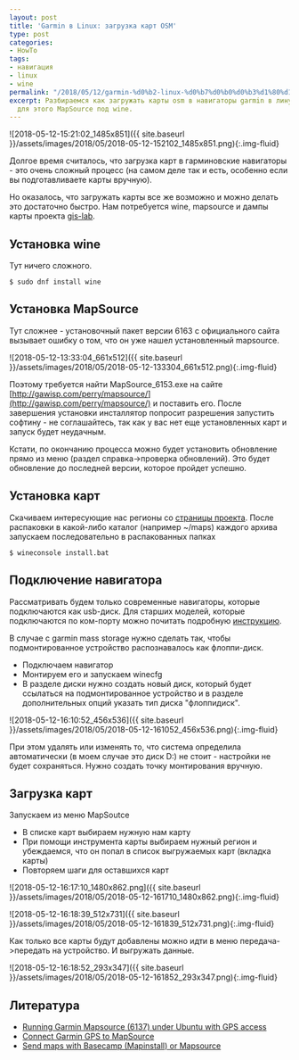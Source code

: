 ```yaml
---
layout: post
title: 'Garmin в Linux: загрузка карт OSM'
type: post
categories:
- HowTo
tags:
- навигация
- linux
- wine
permalink: "/2018/05/12/garmin-%d0%b2-linux-%d0%b7%d0%b0%d0%b3%d1%80%d1%83%d0%b7%d0%ba%d0%b0-%d0%ba%d0%b0%d1%80%d1%82-osm/"
excerpt: Разбираемся как загружать карты osm в навигаторы garmin в линуксе. Используем
  для этого MapSource под wine.
---
```

![2018-05-12-15:21:02_1485x851]({{ site.baseurl }}/assets/images/2018/05/2018-05-12-152102_1485x851.png){:.img-fluid}

Долгое время считалось, что загрузка карт в гарминовские навигаторы - это очень сложный процесс (на самом деле так и есть, особенно если вы подготавливаете карты вручную).

Но оказалось, что загружать карты все же возможно и можно делать это достаточно быстро. Нам потребуется wine, mapsource и дампы карты проекта [gis-lab](http://garmin.gis-lab.info/).

<!--more-->

## Установка wine

Тут ничего сложного.

```shell
$ sudo dnf install wine
```

## Установка MapSource

Тут сложнее - установочный пакет версии 6163 с официального сайта вызывает ошибку о том, что он уже нашел установленный mapsource.

![2018-05-12-13:33:04_661x512]({{ site.baseurl }}/assets/images/2018/05/2018-05-12-133304_661x512.png){:.img-fluid}

Поэтому требуется найти MapSource_6153.exe на сайте [http://gawisp.com/perry/mapsource/](http://gawisp.com/perry/mapsource/) и поставить его. После завершения установки инсталлятор попросит разрешения запустить софтину - не соглашайтесь, так как у вас нет еще установленных карт и запуск будет неудачным.

Кстати, по окончанию процесса можно будет установить обновление прямо из меню (раздел справка->проверка обновлений). Это будет обновление до последней версии, которое пройдет успешно.

## Установка карт

Скачиваем интересующие нас регионы со [страницы проекта](http://garmin.gis-lab.info/). После распаковки в какой-либо каталог (например ~/maps) каждого архива запускаем последовательно в распакованных папках

```shell
$ wineconsole install.bat
```

## Подключение навигатора

Рассматривать будем только современные навигаторы, которые подключаются как usb-диск. Для старших моделей, которые подключаются по ком-порту можно почитать подробную [инструкцию](https://ubuntuforums.org/showthread.php?t=1483930).

В случае с garmin mass storage нужно сделать так, чтобы подмонтированное устройство распознавалось как флоппи-диск.

- Подключаем навигатор
- Монтируем его и запускаем winecfg
- В разделе диски нужно создать новый диск, который будет ссылаться на подмонтированное устройство и в разделе дополнительных опций указать тип диска "флоппидиск".

![2018-05-12-16:10:52_456x536]({{ site.baseurl }}/assets/images/2018/05/2018-05-12-161052_456x536.png){:.img-fluid}

При этом удалять или изменять то, что система определила автоматически (в моем случае это диск D:) не стоит - настройки не будет сохраняться. Нужно создать точку монтирования вручную.

## Загрузка карт

Запускаем из меню MapSoutce

- В списке карт выбираем нужную нам карту
- При помощи инструмента карты выбираем нужный регион и убеждаемся, что он попал в список выгружаемых карт (вкладка карты)
- Повторяем шаги для оставшихся карт

![2018-05-12-16:17:10_1480x862.png]({{ site.baseurl }}/assets/images/2018/05/2018-05-12-161710_1480x862.png){:.img-fluid}

![2018-05-12-16:18:39_512x731]({{ site.baseurl }}/assets/images/2018/05/2018-05-12-161839_512x731.png){:.img-fluid}

Как только все карты будут добавлены можно идти в меню передача->передать на устройство. И выгружать данные.

![2018-05-12-16:18:52_293x347]({{ site.baseurl }}/assets/images/2018/05/2018-05-12-161852_293x347.png){:.img-fluid}

## Литература

- [Running Garmin Mapsource (6137) under Ubuntu with GPS access](https://ubuntuforums.org/showthread.php?t=1483930)
- [Connect Garmin GPS to MapSource](https://ubuntuforums.org/showthread.php?t=1793977)
- [Send maps with Basecamp (Mapinstall) or Mapsource](https://openmtbmap.org/tutorials/send_maps/)
